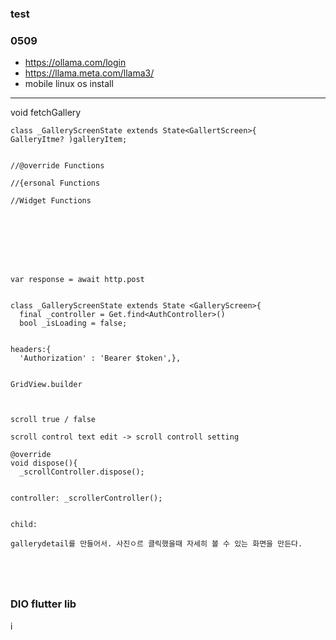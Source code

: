 ### test

### 0509

- https://ollama.com/login
- https://llama.meta.com/llama3/
- mobile linux os install



---
void fetchGallery

```
class _GalleryScreenState extends State<GallertScreen>{
GalleryItme? )galleryItem;


//@override Functions

//{ersonal Functions

//Widget Functions







```

```

var response = await http.post


class _GalleryScreenState extends State <GalleryScreen>{
  final _controller = Get.find<AuthController>()
  bool _isLoading = false;


headers:{
  'Authorization' : 'Bearer $token',},
  
```


```
GridView.builder



scroll true / false

scroll control text edit -> scroll controll setting

@override
void dispose(){
  _scrollController.dispose();
  

controller: _scrollerController();


child:

gallerydetail를 만들어서. 사진ㅇ르 클릭했을때 자세히 볼 수 있는 화면을 만든다.





```


### DIO flutter lib





i

